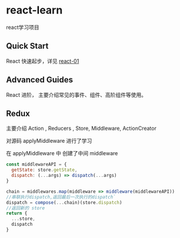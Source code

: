 # react-learn
react学习项目

## Quick Start
  React 快速起步，详见 [react-01](https://github.com/lysuse/react-learn/blob/master/react-01/README.md)
## Advanced Guides
  React 进阶， 主要介绍常见的事件、组件、高阶组件等使用。
## Redux
  主要介绍 Action , Reducers , Store, Middleware, ActionCreator

  对源码 applyMiddleware 进行了学习

  在 applyMiddleware 中 创建了中间 middleware

  ```js
  const middlewareAPI = {
    getState: store.getState,
    dispatch: (...args) => dispatch(...args)
  }

  chain = middlewares.map(middleware => middleware(middlewareAPI))
  //串联执行dispatch,返回最后一次执行的dispatch`
  dispatch = compose(...chain)(store.dispatch)
  //返回新的 store
  return {
    ...store,
    dispatch
  }
  ```
